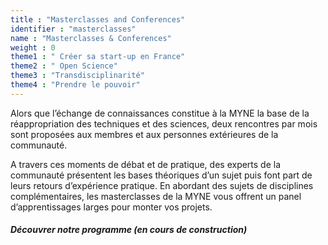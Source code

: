 ```yaml
---
title : "Masterclasses and Conferences"
identifier : "masterclasses"
name : "Masterclasses & Conferences"
weight : 0
theme1 : " Créer sa start-up en France"
theme2 : " Open Science"
theme3 : "Transdisciplinarité"
theme4 : "Prendre le pouvoir"
---
```


Alors que l’échange de connaissances constitue à la MYNE la base de la réappropriation des techniques et des sciences, deux rencontres par mois sont proposées aux membres et aux personnes extérieures de la communauté.

A travers ces moments de débat et de pratique, des experts de la communauté présentent les bases théoriques d’un sujet puis font part de leurs retours d’expérience pratique. En abordant des sujets de disciplines complémentaires, les masterclasses de la MYNE vous offrent un panel d’apprentissages larges pour monter vos projets.

##### Découvrer notre programme (en cours de construction)
